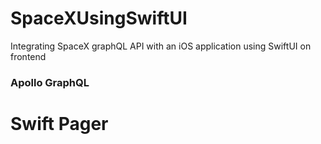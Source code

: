 # SpaceXUsingSwiftUI
Integrating SpaceX graphQL API with an iOS application using SwiftUI on frontend

### Apollo GraphQL

# Swift Pager 
